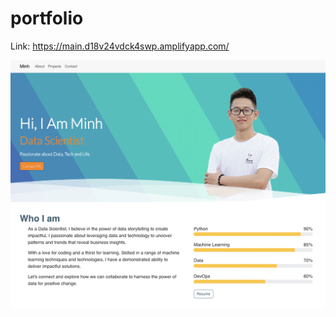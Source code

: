# portfolio
Link: https://main.d18v24vdck4swp.amplifyapp.com/

![MinhVuong portfolio](screenshot.png)